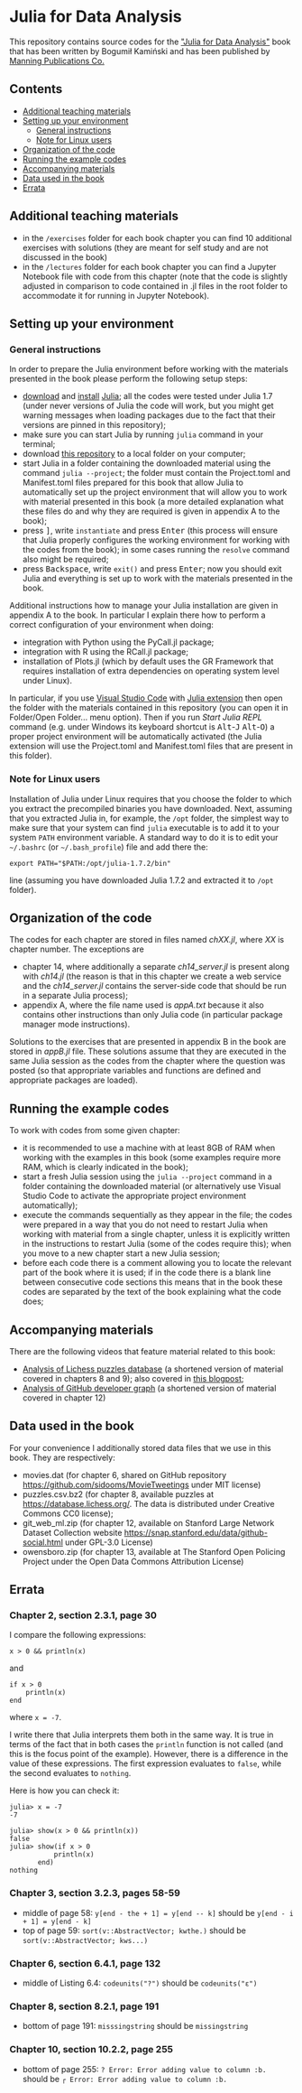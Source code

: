 # Julia for Data Analysis

This repository contains source codes for the
["Julia for Data Analysis"](https://www.manning.com/books/julia-for-data-analysis?utm_source=bkamins&utm_medium=affiliate&utm_campaign=book_kaminski2_julia_3_17_22)
book that has been written by Bogumił Kamiński and has been published by [Manning Publications Co.](https://www.manning.com/)

## Contents

* [Additional teaching materials](#additional-teaching-materials)
* [Setting up your environment](#setting-up-your-environment)
  * [General instructions](#general-instructions)
  * [Note for Linux users](#note-for-linux-users)
* [Organization of the code](#organization-of-the-code)
* [Running the example codes](#running-the-example-codes)
* [Accompanying materials](#accompanying-materials)
* [Data used in the book](#data-used-in-the-book)
* [Errata](#errata)

## Additional teaching materials
* in the `/exercises` folder for each book chapter you can find 10 additional
  exercises with solutions (they are meant for self study and are not discussed
  in the book)
* in the `/lectures` folder for each book chapter you can find a Jupyter
  Notebook file with code from this chapter (note that the code is slightly
  adjusted in comparison to code contained in .jl files in the root folder
  to accommodate it for running in Jupyter Notebook).

## Setting up your environment

### General instructions

In order to prepare the Julia environment before working with the materials
presented in the book please perform the following setup steps:

* [download](https://julialang.org/downloads/) and
  [install](https://julialang.org/downloads/platform/)
  [Julia](https://julialang.org/);
  all the codes were tested under Julia 1.7 (under never versions of Julia
  the code will work, but you might get warning messages when loading packages
  due to the fact that their versions are pinned in this repository);
* make sure you can start Julia by running `julia` command in your terminal;
* download [this repository](https://github.com/bkamins/JuliaForDataAnalysis)
  to a local folder on your computer;
* start Julia in a folder containing the downloaded material using the command
  `julia --project`; the folder must
  contain the Project.toml and Manifest.toml files prepared for this book that
  allow Julia to automatically set up the project environment that will allow
  you to work with material presented in this book
  (a more detailed explanation what these files do and why they are required is
  given in appendix A to the book);
* press <kbd>]</kbd>, write `instantiate` and press <kbd>Enter</kbd> (this
  process will ensure that Julia properly configures the working environment
  for working with the codes from the book); in some cases
  running the `resolve` command also might be required;
* press <kbd>Backspace</kbd>, write `exit()` and press <kbd>Enter</kbd>;
  now you should exit Julia and everything is set up to work with the materials
  presented in the book.

Additional instructions how to manage your Julia installation are given in
appendix A to the book. In particular I explain there how to perform a correct
configuration of your environment when doing:

* integration with Python using the PyCall.jl package;
* integration with R using the RCall.jl package;
* installation of Plots.jl (which by default uses the GR Framework that requires
  installation of extra dependencies on operating system level under Linux).

In particular, if you use
[Visual Studio Code](https://code.visualstudio.com/) with
[Julia extension](https://marketplace.visualstudio.com/items?itemName=julialang.language-julia)
then open the folder with the materials contained in this repository (you can
open it in Folder/Open Folder... menu option). Then if you run
*Start Julia REPL* command (e.g. under Windows its keyboard shortcut is
<kbd>Alt</kbd>-<kbd>J</kbd> <kbd>Alt</kbd>-<kbd>O</kbd>)
a proper project environment will be automatically activated (the Julia extension
will use the Project.toml and Manifest.toml files that are present in this folder).

### Note for Linux users

Installation of Julia under Linux requires that you choose the folder to which
you extract the precompiled binaries you have downloaded. Next, assuming that
you extracted Julia in, for example, the `/opt` folder, the simplest way
to make sure that your system can find `julia` executable is to add it to
your system `PATH` environment variable. A standard way to do it is to
edit your `~/.bashrc` (or `~/.bash_profile`) file and add there the:

```text
export PATH="$PATH:/opt/julia-1.7.2/bin"
```

line (assuming you have downloaded Julia 1.7.2 and extracted it to `/opt` folder).

## Organization of the code

The codes for each chapter are stored in files named *chXX.jl*, where *XX* is
chapter number. The exceptions are

* chapter 14, where additionally a separate *ch14_server.jl* is present along
  with *ch14.jl* (the reason is that in this chapter we create a web service and
  the *ch14_server.jl* contains the server-side code that should be run in a
  separate Julia process);
* appendix A, where the file name used is *appA.txt* because it also
  contains other instructions than only Julia code (in particular package
  manager mode instructions).

Solutions to the exercises that are presented in appendix B in
the book are stored in *appB.jl* file. These solutions assume that they are
executed in the same Julia session as the codes from the chapter where the
question was posted (so that appropriate variables and functions are defined
and appropriate packages are loaded).

## Running the example codes

To work with codes from some given chapter:

* it is recommended to use a machine with at least 8GB of RAM when working
  with the examples in this book (some examples require more RAM, which
  is clearly indicated in the book);
* start a fresh Julia session using the `julia --project` command in a folder
  containing the downloaded material (or alternatively use Visual Studio Code
  to activate the appropriate project environment automatically);
* execute the commands sequentially as they appear in the file;
  the codes were prepared in a way that you do not need to restart Julia
  when working with material from a single chapter, unless it is explicitly
  written in the instructions to restart Julia (some of the codes require this);
  when you move to a new chapter start a new Julia session;
* before each code there is a comment allowing you to locate the relevant part
  of the book where it is used; if in the code there is a blank line between
  consecutive code sections this means that in the book these codes are
  separated by the text of the book explaining what the code does;

## Accompanying materials

There are the following videos that feature material related to this book:
* [Analysis of Lichess puzzles database](https://www.twitch.tv/videos/1483517202)
  (a shortened version of material covered in chapters 8 and 9); also covered
  in [this blogpost](https://bkamins.github.io/julialang/2022/05/12/twitch.html);
* [Analysis of GitHub developer graph](https://www.twitch.tv/videos/1527593261)
  (a shortened version of material covered in chapter 12)

## Data used in the book

For your convenience I additionally stored data files that we use in this book.
They are respectively:

* movies.dat (for chapter 6, shared on GitHub repository
  <https://github.com/sidooms/MovieTweetings> under MIT license)
* puzzles.csv.bz2 (for chapter 8, available puzzles at
  <https://database.lichess.org/>. The data is distributed under
  Creative Commons CC0 license);
* git_web_ml.zip (for chapter 12, available on
  Stanford Large Network Dataset Collection website
  <https://snap.stanford.edu/data/github-social.html> under GPL-3.0 License)
* owensboro.zip (for chapter 13, available at The Stanford Open Policing Project
  under the Open Data Commons Attribution License)

## Errata

### Chapter 2, section 2.3.1, page 30

I compare the following expressions:

```
x > 0 && println(x)
```

and

```
if x > 0
    println(x)
end
```

where `x = -7`.

I write there that Julia interprets them both in the same way.
It is true in terms of the fact that in both cases the `println` function is not called (and this is the focus point of the example).
However, there is a difference in the value of these expressions.
The first expression evaluates to `false`, while the second evaluates to `nothing`.

Here is how you can check it:

```
julia> x = -7
-7

julia> show(x > 0 && println(x))
false
julia> show(if x > 0
           println(x)
       end)
nothing
```

### Chapter 3, section 3.2.3, pages 58-59

* middle of page 58: `y[end - the + 1] = y[end -- k]` should be `y[end - i + 1] = y[end - k]`
* top of page 59: `sort(v::AbstractVector; kwthe.)` should be `sort(v::AbstractVector; kws...)`

### Chapter 6, section 6.4.1, page 132

* middle of Listing 6.4: `codeunits("?")` should be `codeunits("ε")`

### Chapter 8, section 8.2.1, page 191

* bottom of page 191: `misssingstring` should be `missingstring`

### Chapter 10, section 10.2.2, page 255

* bottom of page 255: `? Error: Error adding value to column :b.` should be `┌ Error: Error adding value to column :b.`
